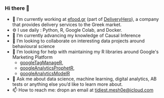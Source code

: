 ### Hi there 👋

- 🔭 I’m currently working at [efood.gr](@efood) (part of [DeliveryHero](@deliveryhero)), a company that provides delivery services to the Greek market.
- ⚙️  I use daily : Python, R, Google Colab, and Docker.
- 🌱  I’m currently advancing my knowledge of Causal Inference
- 👯  I’m looking to collaborate on interesting data projects around behavioural science
- 🤔  I’m looking for help with maintaining my R libraries around Google's Marketing Platform 
    - [googleTagManageR](https://github.com/IronistM/googleTagManageR), 
    - [googleAnalyticsProphetR](https://github.com/IronistM/googleAnalyticsProphetR),
    - [googleAnalyticsModelR](https://github.com/IronistM/googleAnalyticsModelR)
- 💬  Ask me about data science, machine learning, digital analytics, AB tests or anything else you’d like to learn more about.
- 📫  How to reach me: dropn an email at tidiest.mesh0e@icloud.com